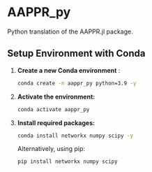 # AAPPR_py

Python translation of the AAPPR.jl package.

## Setup Environment with Conda

1.  **Create a new Conda environment** :
    ```bash
    conda create -n aappr_py python=3.9 -y
    ```

2.  **Activate the environment:**
    ```bash
    conda activate aappr_py
    ```

3.  **Install required packages:**
    ```bash
    conda install networkx numpy scipy -y
    ```
    Alternatively, using pip:
    ```bash
    pip install networkx numpy scipy
    ```
